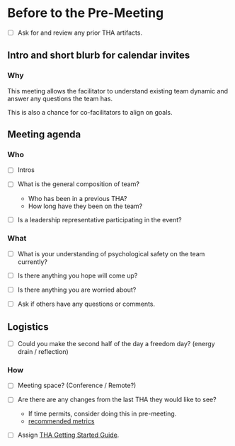 # Before to the Pre-Meeting

- [ ] Ask for and review any prior THA artifacts.

## Intro and short blurb for calendar invites

### Why

This meeting allows the facilitator to understand existing team dynamic and answer any questions the team has.

This is also a chance for co-facilitators to align on goals.

## Meeting agenda

### Who

- [ ] Intros

- [ ] What is the general composition of team?
  - Who has been in a previous THA?
  - How long have they been on the team?

- [ ] Is a leadership representative participating in the event?

### What

- [ ] What is your understanding of psychological safety on the team currently?

- [ ] Is there anything you hope will come up?

- [ ] Is there anything you are worried about?

- [ ] Ask if others have any questions or comments.

## Logistics

- [ ] Could you make the second half of the day a freedom day? (energy drain / reflection)

### How

- [ ] Meeting space? (Conference / Remote?)

- [ ] Are there are any changes from the last THA they would like to see?
  - If time permits, consider doing this in pre-meeting.
  - [recommended metrics](https://docs.google.com/spreadsheets/d/1d98EX4P0dyl99Pd9jJN6nZ4QvBm0GIKhD2RZkgnF03w/edit#gid=1805229700)

- [ ] Assign [THA Getting Started Guide](https://docs.google.com/document/d/1h34W05UgqHF935SNWxZK8hoSBYK-w3-wBwSPPr1FpD8/edit).
